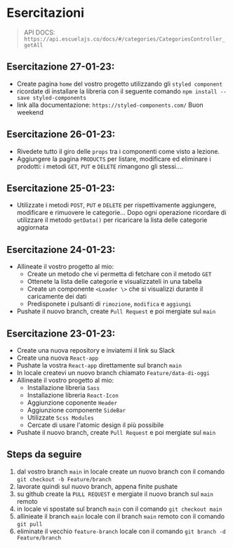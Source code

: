 # Esercitazioni

> API DOCS: `https://api.escuelajs.co/docs/#/categories/CategoriesController_getAll`

## Esercitazione 27-01-23:

- Create pagina `home` del vostro progetto utilizzando gli `styled component`
- ricordate di installare la libreria con il seguente comando `npm install --save styled-components`
- link alla documentazione: `https://styled-components.com/`
  Buon weekend

## Esercitazione 26-01-23:

- Rivedete tutto il giro delle `props` tra i componenti come visto a lezione.
- Aggiungere la pagina `PRODUCTS` per listare, modificare ed eliminare i prodotti: i metodi `GET`, `PUT` e `DELETE` rimangono gli stessi....

## Esercitazione 25-01-23:

- Utilizzate i metodi `POST`, `PUT` e `DELETE` per rispettivamente aggiungere, modificare e rimuovere le categorie...
  Dopo ogni operazione ricordare di utilizzare il metodo `getData()` per ricaricare la lista delle categorie aggiornata

## Esercitazione 24-01-23:

- Allineate il vostro progetto al mio:
  - Create un metodo che vi permetta di fetchare con il metodo `GET`
  - Ottenete la lista delle categorie e visualizzateli in una tabella
  - Create un componente `<Loader \>` che si visualizzi durante il caricamente dei dati
  - Predisponete i pulsanti di `rimozione`, `modifica` e `aggiungi`
- Pushate il nuovo branch, create `Pull Request` e poi mergiate sul `main`

## Esercitazione 23-01-23:

- Create una nuova repository e inviatemi il link su Slack
- Create una nuova `React-app`
- Pushate la vostra `React-app` direttamente sul branch `main`
- In locale createvi un nuovo branch chiamato `Feature/data-di-oggi`
- Allineate il vostro progetto al mio:
  - Installazione libreria `Sass`
  - Installazione libreria `React-Icon`
  - Aggiunzione coponente `Header`
  - Aggiunzione componente `SideBar`
  - Utilizzate `Scss Modules`
  - Cercate di usare l'atomic design il più possibile
- Pushate il nuovo branch, create `Pull Request` e poi mergiate sul `main`

## Steps da seguire

1. dal vostro branch `main` in locale create un nuovo branch con il comando `git checkout -b Feature/branch`
2. lavorate quindi sul nuovo branch, appena finite pushate
3. su github create la `PULL REQUEST` e mergiate il nuovo branch sul `main` remoto
4. in locale vi spostate sul branch `main` con il comando `git checkout main`
5. allinieate il branch `main` locale con il branch `main` remoto con il comando `git pull`
6. eliminate il vecchio `feature-branch` locale con il comando `git branch -d Feature/branch`
